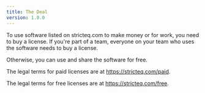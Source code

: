 ```yaml
---
title: The Deal
version: 1.0.0
---
```


To use software listed on stricteq.com to make money or for work, you need to buy a license.  If you're part of a team, everyone on your team who uses the software needs to buy a license.

Otherwise, you can use and share the software for free.

The legal terms for paid licenses are at <https://stricteq.com/paid>.

The legal terms for free licenses are at <https://stricteq.com/free>.
